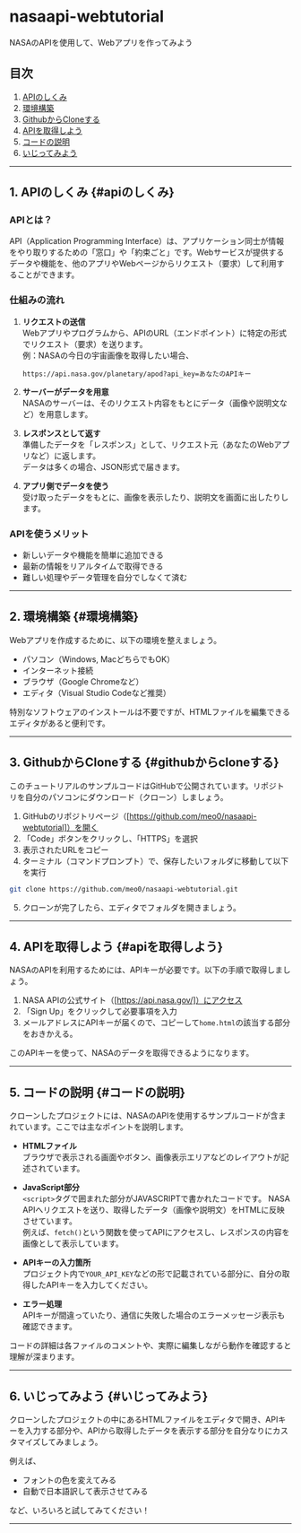 # nasaapi-webtutorial
NASAのAPIを使用して、Webアプリを作ってみよう

## 目次
1. [APIのしくみ](#apiのしくみ)
2. [環境構築](#環境構築)
3. [GithubからCloneする](#githubからcloneする)
4. [APIを取得しよう](#apiを取得しよう)
5. [コードの説明](#コードの説明)
6. [いじってみよう](#いじってみよう)

---

## 1. APIのしくみ {#apiのしくみ}

### APIとは？

API（Application Programming Interface）は、アプリケーション同士が情報をやり取りするための「窓口」や「約束ごと」です。Webサービスが提供するデータや機能を、他のアプリやWebページからリクエスト（要求）して利用することができます。

### 仕組みの流れ

1. **リクエストの送信**  
   Webアプリやプログラムから、APIのURL（エンドポイント）に特定の形式でリクエスト（要求）を送ります。  
   例：NASAの今日の宇宙画像を取得したい場合、  
   ```
   https://api.nasa.gov/planetary/apod?api_key=あなたのAPIキー
   ```

2. **サーバーがデータを用意**  
   NASAのサーバーは、そのリクエスト内容をもとにデータ（画像や説明文など）を用意します。

3. **レスポンスとして返す**  
   準備したデータを「レスポンス」として、リクエスト元（あなたのWebアプリなど）に返します。  
   データは多くの場合、JSON形式で届きます。

4. **アプリ側でデータを使う**  
   受け取ったデータをもとに、画像を表示したり、説明文を画面に出したりします。

### APIを使うメリット

- 新しいデータや機能を簡単に追加できる
- 最新の情報をリアルタイムで取得できる
- 難しい処理やデータ管理を自分でしなくて済む

---

## 2. 環境構築 {#環境構築}

Webアプリを作成するために、以下の環境を整えましょう。

- パソコン（Windows, MacどちらでもOK）
- インターネット接続
- ブラウザ（Google Chromeなど）
- エディタ（Visual Studio Codeなど推奨）

特別なソフトウェアのインストールは不要ですが、HTMLファイルを編集できるエディタがあると便利です。

---

## 3. GithubからCloneする {#githubからcloneする}

このチュートリアルのサンプルコードはGitHubで公開されています。リポジトリを自分のパソコンにダウンロード（クローン）しましょう。

1. GitHubのリポジトリページ（[https://github.com/meo0/nasaapi-webtutorial]）を開く
2. 「Code」ボタンをクリックし、「HTTPS」を選択
3. 表示されたURLをコピー
4. ターミナル（コマンドプロンプト）で、保存したいフォルダに移動して以下を実行

```sh
git clone https://github.com/meo0/nasaapi-webtutorial.git
```

5. クローンが完了したら、エディタでフォルダを開きましょう。

---

## 4. APIを取得しよう {#apiを取得しよう}

NASAのAPIを利用するためには、APIキーが必要です。以下の手順で取得しましょう。

1. NASA APIの公式サイト（[https://api.nasa.gov/]）にアクセス
2. 「Sign Up」をクリックして必要事項を入力
3. メールアドレスにAPIキーが届くので、コピーして`home.html`の該当する部分をおきかえる。

このAPIキーを使って、NASAのデータを取得できるようになります。

---

## 5. コードの説明 {#コードの説明}

クローンしたプロジェクトには、NASAのAPIを使用するサンプルコードが含まれています。ここでは主なポイントを説明します。

- **HTMLファイル**  
  ブラウザで表示される画面やボタン、画像表示エリアなどのレイアウトが記述されています。

- **JavaScript部分**  
  `<script>`タグで囲まれた部分がJAVASCRIPTで書かれたコードです。
  NASA APIへリクエストを送り、取得したデータ（画像や説明文）をHTMLに反映させています。  
  例えば、`fetch()`という関数を使ってAPIにアクセスし、レスポンスの内容を画像として表示しています。

- **APIキーの入力箇所**  
  プロジェクト内で`YOUR_API_KEY`などの形で記載されている部分に、自分の取得したAPIキーを入力してください。

- **エラー処理**  
  APIキーが間違っていたり、通信に失敗した場合のエラーメッセージ表示も確認できます。

コードの詳細は各ファイルのコメントや、実際に編集しながら動作を確認すると理解が深まります。

---

## 6. いじってみよう {#いじってみよう}

クローンしたプロジェクトの中にあるHTMLファイルをエディタで開き、APIキーを入力する部分や、APIから取得したデータを表示する部分を自分なりにカスタマイズしてみましょう。

例えば、
- フォントの色を変えてみる
- 自動で日本語訳して表示させてみる

など、いろいろと試してみてください！

---
